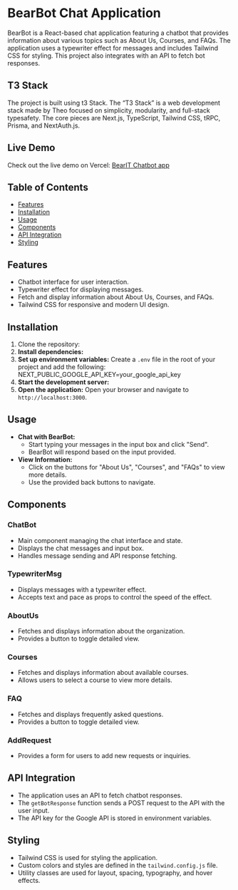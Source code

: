 # BearBot Chat Application

BearBot is a React-based chat application featuring a chatbot that provides information about various topics such as About Us, Courses, and FAQs. The application uses a typewriter effect for messages and includes Tailwind CSS for styling. This project also integrates with an API to fetch bot responses. 

## T3 Stack
The project is built using t3 Stack. The “T3 Stack” is a web development stack made by Theo focused on simplicity, modularity, and full-stack typesafety. The core pieces are Next.js, TypeScript, Tailwind CSS, tRPC, Prisma, and NextAuth.js.

## Live Demo

Check out the live demo on Vercel: [BearIT Chatbot app](https://chatbot-for-bear-it.vercel.app/)

## Table of Contents

- [Features](#features)
- [Installation](#installation)
- [Usage](#usage)
- [Components](#components)
- [API Integration](#api-integration)
- [Styling](#styling)

## Features

- Chatbot interface for user interaction.
- Typewriter effect for displaying messages.
- Fetch and display information about About Us, Courses, and FAQs.
- Tailwind CSS for responsive and modern UI design.

## Installation

1. Clone the repository:
2. **Install dependencies:**
3. **Set up environment variables:**
    Create a `.env` file in the root of your project and add the following:
    NEXT_PUBLIC_GOOGLE_API_KEY=your_google_api_key
4. **Start the development server:**
5. **Open the application:**
    Open your browser and navigate to `http://localhost:3000`.

## Usage

- **Chat with BearBot:**
    - Start typing your messages in the input box and click "Send".
    - BearBot will respond based on the input provided.
- **View Information:**
    - Click on the buttons for "About Us", "Courses", and "FAQs" to view more details.
    - Use the provided back buttons to navigate.

## Components

### ChatBot

- Main component managing the chat interface and state.
- Displays the chat messages and input box.
- Handles message sending and API response fetching.

### TypewriterMsg

- Displays messages with a typewriter effect.
- Accepts text and pace as props to control the speed of the effect.

### AboutUs

- Fetches and displays information about the organization.
- Provides a button to toggle detailed view.

### Courses

- Fetches and displays information about available courses.
- Allows users to select a course to view more details.

### FAQ

- Fetches and displays frequently asked questions.
- Provides a button to toggle detailed view.

### AddRequest

- Provides a form for users to add new requests or inquiries.

## API Integration

- The application uses an API to fetch chatbot responses.
- The `getBotResponse` function sends a POST request to the API with the user input.
- The API key for the Google API is stored in environment variables.

## Styling

- Tailwind CSS is used for styling the application.
- Custom colors and styles are defined in the `tailwind.config.js` file.
- Utility classes are used for layout, spacing, typography, and hover effects.


